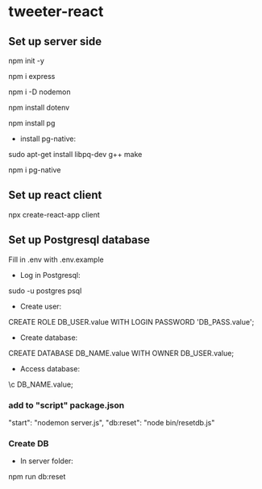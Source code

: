 # tweeter-react

## Set up server side

npm init -y

npm i express

npm i -D nodemon

npm install dotenv

npm install pg

- install pg-native:

sudo apt-get install libpq-dev g++ make

npm i pg-native

## Set up react client

npx create-react-app client

## Set up Postgresql database
Fill in .env with .env.example

- Log in Postgresql:

sudo -u postgres psql

- Create user: 

CREATE ROLE DB_USER.value WITH LOGIN PASSWORD 'DB_PASS.value';

- Create database:

CREATE DATABASE DB_NAME.value WITH OWNER DB_USER.value;

- Access database:

\c DB_NAME.value;

### add to "script" package.json

  "start": "nodemon server.js",
  "db:reset": "node bin/resetdb.js"

### Create DB
- In server folder:

npm run db:reset